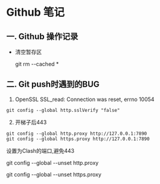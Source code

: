 # Github 笔记

## 一. Github 操作记录

 + 清空暂存区

   git rm --cached *

## 二. Git push时遇到的BUG

 1. OpenSSL SSL_read: Connection was reset, errno 10054

```
git config --global http.sslVerify "false"
```

 2. 开梯子后443

```
git config --global http.proxy http://127.0.0.1:7890
git config --global https.proxy http://127.0.0.1:7890
```

设置为Clash的端口,避免443

git config --global --unset http.proxy

git config --global --unset https.proxy